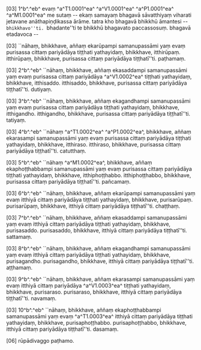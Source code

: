 [03] 1^b^.^eb^ evaṃ ^a^T1.0001^ea^ ^a^V1.0001^ea^ ^a^P1.0001^ea^ ^a^M1.0001^ea^ me sutaṃ -- ekaṃ samayaṃ  bhagavā sāvatthiyaṃ viharati jetavane anāthapiṇḍikassa ārāme. tatra  kho bhagavā bhikkhū āmantesi -- ``bhikkhavo''ti. ``bhadante''ti  te bhikkhū bhagavato paccassosuṃ. bhagavā etadavoca --

[03] ``nāhaṃ, bhikkhave, aññaṃ ekarūpampi samanupassāmi yaṃ evaṃ  purisassa cittaṃ pariyādāya tiṭṭhati yathayidaṃ, bhikkhave, itthirūpaṃ.  itthirūpaṃ, bhikkhave, purisassa cittaṃ pariyādāya tiṭṭhatī''ti. paṭhamaṃ.

[03] 2^b^.^eb^ ``nāhaṃ, bhikkhave, aññaṃ ekasaddampi  samanupassāmi yaṃ evaṃ purisassa cittaṃ pariyādāya ^a^V1.0002^ea^ tiṭṭhati yathayidaṃ,  bhikkhave, itthisaddo. itthisaddo, bhikkhave, purisassa cittaṃ  pariyādāya tiṭṭhatī''ti. dutiyaṃ.

[03] 3^b^.^eb^ ``nāhaṃ, bhikkhave, aññaṃ ekagandhampi  samanupassāmi yaṃ evaṃ purisassa cittaṃ pariyādāya tiṭṭhati yathayidaṃ,  bhikkhave, itthigandho. itthigandho, bhikkhave, purisassa cittaṃ  pariyādāya tiṭṭhatī''ti. tatiyaṃ.

[03] 4^b^.^eb^ ``nāhaṃ ^a^T1.0002^ea^ ^a^P1.0002^ea^, bhikkhave, aññaṃ  ekarasampi samanupassāmi yaṃ evaṃ purisassa cittaṃ pariyādāya tiṭṭhati  yathayidaṃ, bhikkhave, itthiraso. itthiraso, bhikkhave, purisassa  cittaṃ pariyādāya tiṭṭhatī''ti. catutthaṃ.

[03] 5^b^.^eb^ ``nāhaṃ ^a^M1.0002^ea^, bhikkhave, aññaṃ ekaphoṭṭhabbampi  samanupassāmi yaṃ evaṃ purisassa cittaṃ pariyādāya tiṭṭhati yathayidaṃ,  bhikkhave, itthiphoṭṭhabbo. itthiphoṭṭhabbo, bhikkhave, purisassa cittaṃ  pariyādāya tiṭṭhatī''ti. pañcamaṃ.

[03] 6^b^.^eb^ ``nāhaṃ, bhikkhave, aññaṃ ekarūpampi  samanupassāmi yaṃ evaṃ itthiyā cittaṃ pariyādāya tiṭṭhati yathayidaṃ,  bhikkhave, purisarūpaṃ. purisarūpaṃ, bhikkhave, itthiyā cittaṃ  pariyādāya tiṭṭhatī''ti. chaṭṭhaṃ.

[03] 7^b^.^eb^ ``nāhaṃ, bhikkhave, aññaṃ ekasaddampi  samanupassāmi yaṃ evaṃ itthiyā cittaṃ pariyādāya tiṭṭhati yathayidaṃ,  bhikkhave, purisasaddo. purisasaddo, bhikkhave, itthiyā cittaṃ  pariyādāya tiṭṭhatī''ti. sattamaṃ.

[03] 8^b^.^eb^ ``nāhaṃ, bhikkhave, aññaṃ ekagandhampi  samanupassāmi yaṃ evaṃ itthiyā cittaṃ pariyādāya tiṭṭhati yathayidaṃ,  bhikkhave, purisagandho. purisagandho, bhikkhave, itthiyā cittaṃ  pariyādāya tiṭṭhatī''ti. aṭṭhamaṃ.

[03] 9^b^.^eb^ ``nāhaṃ, bhikkhave, aññaṃ ekarasampi  samanupassāmi yaṃ evaṃ itthiyā cittaṃ pariyādāya ^a^V1.0003^ea^ tiṭṭhati yathayidaṃ,  bhikkhave, purisaraso. purisaraso, bhikkhave, itthiyā cittaṃ  pariyādāya tiṭṭhatī''ti. navamaṃ.

[03] 10^b^.^eb^ ``nāhaṃ, bhikkhave, aññaṃ ekaphoṭṭhabbampi  samanupassāmi yaṃ evaṃ ^a^T1.0003^ea^ itthiyā cittaṃ pariyādāya tiṭṭhati yathayidaṃ,  bhikkhave, purisaphoṭṭhabbo. purisaphoṭṭhabbo, bhikkhave, itthiyā cittaṃ  pariyādāya tiṭṭhatī''ti. dasamaṃ.

[06] rūpādivaggo paṭhamo.